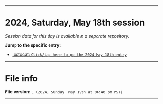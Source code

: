 
***

# 2024, Saturday, May 18th session

_Session data for this day is available in a separate repository._

**Jump to the specific entry:**

- [:octocat: `Click/tap here to go the 2024 May 18th entry`](https://github.com/seanpm2001/SeansLifeArchive_Images_TinyTower_Y2024/tree/SeansLifeArchive_Images_TinyTower_Y2024_Main-dev/2024/05_May/18/)

***

# File info

**File version:** `1 (2024, Sunday, May 19th at 06:46 pm PST)`

***
